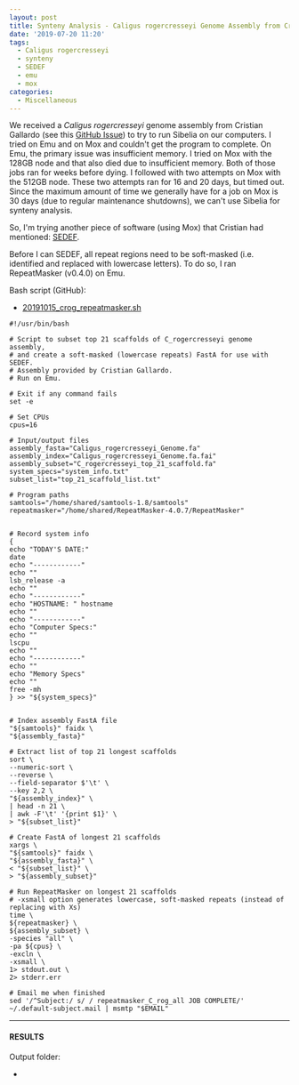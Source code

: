 ```yaml
---
layout: post
title: Synteny Analysis - Caligus rogercresseyi Genome Assembly from Cristian Gallardo with SEDEF on Mox
date: '2019-07-20 11:20'
tags:
  - Caligus rogercresseyi
  - synteny
  - SEDEF
  - emu
  - mox
categories:
  - Miscellaneous
---
```

We received a _Caligus rogercresseyi_ genome assembly from Cristian Gallardo (see this [GitHub Issue](https://github.com/RobertsLab/resources/issues/710)) to try to run Sibelia on our computers. I tried on Emu and on Mox and couldn't get the program to complete. On Emu, the primary issue was insufficient memory. I tried on Mox with the 128GB node and that also died due to insufficient memory. Both of those jobs ran for weeks before dying. I followed with two attempts on Mox with the 512GB node. These two attempts ran for 16 and 20 days, but timed out. Since the maximum amount of time we generally have for a job on Mox is 30 days (due to regular maintenance shutdowns), we can't use Sibelia for synteny analysis.

So, I'm trying another piece of software (using Mox) that Cristian had mentioned: [SEDEF](https://github.com/vpc-ccg/sedef).

Before I can SEDEF, all repeat regions need to be soft-masked (i.e. identified and replaced with lowercase letters). To do so, I ran RepeatMasker (v0.4.0) on Emu.

 Bash script (GitHub):

 - [20191015_crog_repeatmasker.sh](https://github.com/RobertsLab/sams-notebook/blob/master/bash_scripts/20191015_crog_repeatmasker.sh)

```shell
#!/usr/bin/bash

# Script to subset top 21 scaffolds of C_rogercresseyi genome assembly,
# and create a soft-masked (lowercase repeats) FastA for use with SEDEF.
# Assembly provided by Cristian Gallardo.
# Run on Emu.

# Exit if any command fails
set -e

# Set CPUs
cpus=16

# Input/output files
assembly_fasta="Caligus_rogercresseyi_Genome.fa"
assembly_index="Caligus_rogercresseyi_Genome.fa.fai"
assembly_subset="C_rogercresseyi_top_21_scaffold.fa"
system_specs="system_info.txt"
subset_list="top_21_scaffold_list.txt"

# Program paths
samtools="/home/shared/samtools-1.8/samtools"
repeatmasker="/home/shared/RepeatMasker-4.0.7/RepeatMasker"


# Record system info
{
echo "TODAY'S DATE:"
date
echo "------------"
echo ""
lsb_release -a
echo ""
echo "------------"
echo "HOSTNAME: " hostname
echo ""
echo "------------"
echo "Computer Specs:"
echo ""
lscpu
echo ""
echo "------------"
echo ""
echo "Memory Specs"
echo ""
free -mh
} >> "${system_specs}"


# Index assembly FastA file
"${samtools}" faidx \
"${assembly_fasta}"

# Extract list of top 21 longest scaffolds
sort \
--numeric-sort \
--reverse \
--field-separator $'\t' \
--key 2,2 \
"${assembly_index}" \
| head -n 21 \
| awk -F'\t' '{print $1}' \
> "${subset_list}"

# Create FastA of longest 21 scaffolds
xargs \
"${samtools}" faidx \
"${assembly_fasta}" \
< "${subset_list}" \
> "${assembly_subset}"

# Run RepeatMasker on longest 21 scaffolds
# -xsmall option generates lowercase, soft-masked repeats (instead of replacing with Xs)
time \
${repeatmasker} \
${assembly_subset} \
-species "all" \
-pa ${cpus} \
-excln \
-xsmall \
1> stdout.out \
2> stderr.err

# Email me when finished
sed '/^Subject:/ s/ / repeatmasker_C_rog_all JOB COMPLETE/' ~/.default-subject.mail | msmtp "$EMAIL"
```

---

#### RESULTS

Output folder:

- []()
